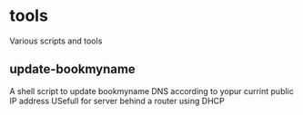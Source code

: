 # tools
Various scripts and tools
## update-bookmyname
A shell script to update bookmyname DNS according to yopur currint public IP address
USefull for server behind a router using DHCP 
